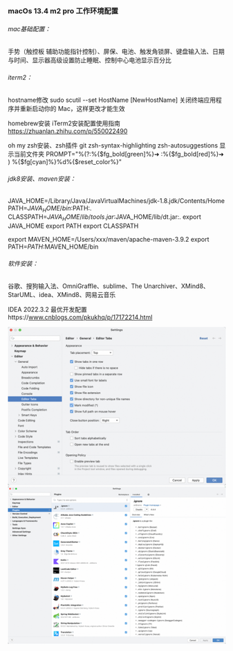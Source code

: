 ### macOs 13.4 m2 pro 工作环境配置

###### mac基础配置：

手势（触控板 辅助功能指针控制）、屏保、电池、触发角锁屏、键盘输入法、日期与时间、显示器高级设置防止睡眠、控制中心电池显示百分比

###### iterm2：

hostname修改
sudo scutil --set HostName [NewHostName]
关闭终端应用程序并重新启动你的 Mac，这样更改才能生效

homebrew安装
iTerm2安装配置使用指南 https://zhuanlan.zhihu.com/p/550022490

oh my zsh安装、zsh插件 git zsh-syntax-highlighting zsh-autosuggestions
显示当前文件夹
PROMPT="%(?:%{$fg_bold[green]%}➜ :%{$fg_bold[red]%}➜ ) %{$fg[cyan]%}%d%{$reset_color%}"

###### jdk8安装、maven安装：

JAVA_HOME=/Library/Java/JavaVirtualMachines/jdk-1.8.jdk/Contents/Home
PATH=$JAVA_HOME/bin:$PATH:.
CLASSPATH=$JAVA_HOME/lib/tools.jar:$JAVA_HOME/lib/dt.jar:.
export JAVA_HOME
export PATH
export CLASSPATH

export MAVEN_HOME=/Users/xxx/maven/apache-maven-3.9.2
export PATH=$PATH:$MAVEN_HOME/bin

###### 软件安装：

谷歌、搜狗输入法、OmniGraffle、sublime、The Unarchiver、XMind8、StarUML、idea、XMind8、网易云音乐

IDEA 2022.3.2 最优开发配置https://www.cnblogs.com/pkukhq/p/17172214.html

![img_1.png](img_1.png)
![img.png](img.png)